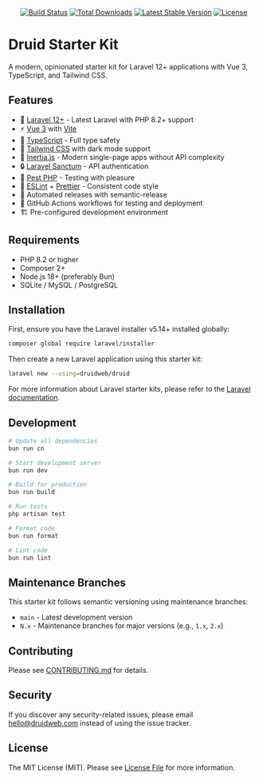 <p align="center">
<a href="https://github.com/druidweb/druid/actions"><img src="https://github.com/druidweb/druid/workflows/tests/badge.svg" alt="Build Status"></a>
<a href="https://packagist.org/packages/druidweb/druid"><img src="https://img.shields.io/packagist/dt/druidweb/druid" alt="Total Downloads"></a>
<a href="https://packagist.org/packages/druidweb/druid"><img src="https://img.shields.io/packagist/v/druidweb/druid" alt="Latest Stable Version"></a>
<a href="https://packagist.org/packages/druidweb/druid"><img src="https://img.shields.io/packagist/l/druidweb/druid" alt="License"></a>
</p>

# Druid Starter Kit

A modern, opinionated starter kit for Laravel 12+ applications with Vue 3, TypeScript, and Tailwind CSS.

## Features

- 🚀 [Laravel 12+](https://laravel.com) - Latest Laravel with PHP 8.2+ support
- ⚡️ [Vue 3](https://vuejs.org) with [Vite](https://vitejs.dev)
- 🔧 [TypeScript](https://www.typescriptlang.org) - Full type safety
- 🎨 [Tailwind CSS](https://tailwindcss.com) with dark mode support
- 📱 [Inertia.js](https://inertiajs.com) - Modern single-page apps without API complexity
- 🔒 [Laravel Sanctum](https://laravel.com/docs/sanctum) - API authentication
- 🧪 [Pest PHP](https://pestphp.com) - Testing with pleasure
- 📝 [ESLint](https://eslint.org) + [Prettier](https://prettier.io) - Consistent code style
- 🔄 Automated releases with semantic-release
- 👷 GitHub Actions workflows for testing and deployment
- 🏗️ Pre-configured development environment

## Requirements

- PHP 8.2 or higher
- Composer 2+
- Node.js 18+ (preferably Bun)
- SQLite / MySQL / PostgreSQL

## Installation

First, ensure you have the Laravel installer v5.14+ installed globally:

```bash
composer global require laravel/installer
```

Then create a new Laravel application using this starter kit:

```bash
laravel new --using=druidweb/druid
```

For more information about Laravel starter kits, please refer to the [Laravel documentation](https://laravel.com/docs/12.x/starter-kits).

## Development

```bash
# Update all dependencies
bun run cn

# Start development server
bun run dev

# Build for production
bun run build

# Run tests
php artisan test

# Format code
bun run format

# Lint code
bun run lint
```

## Maintenance Branches

This starter kit follows semantic versioning using maintenance branches:

- `main` - Latest development version
- `N.x` - Maintenance branches for major versions (e.g., `1.x`, `2.x`)

## Contributing

Please see [CONTRIBUTING.md](CONTRIBUTING.md) for details.

## Security

If you discover any security-related issues, please email hello@druidweb.com instead of using the issue tracker.

## License

The MIT License (MIT). Please see [License File](LICENSE.md) for more information.
